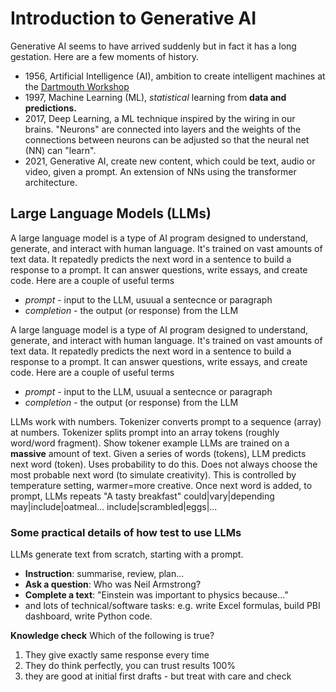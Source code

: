 # Introduction to Generative AI

Generative AI seems to have arrived suddenly but in fact it has a long gestation.  Here are a few moments of history.

* 1956, Artificial Intelligence (AI), ambition to create intelligent machines at the [Dartmouth Workshop](https://en.wikipedia.org/wiki/Dartmouth_workshop)
* 1997, Machine Learning (ML), _statistical_ learning from **data and predictions.**
* 2017, Deep Learning, a ML technique inspired by the wiring in our brains.  "Neurons" are connected into layers and the weights of the connections between neurons can be adjusted so that the neural net (NN) can "learn".
* 2021, Generative AI, create new content, which could be text, audio or video, given a prompt.  An extension of NNs using the transformer architecture.

## Large Language Models (LLMs)

A large language model is a type of AI program designed to understand, generate, and interact with human language. It's trained on vast amounts of text data.  It repatedly predicts the next word in a sentence to build a response to a prompt.  It can answer questions, write essays, and create code. 
Here are a couple of useful terms
* *prompt*  - input to the LLM, usuual a sentecnce or paragraph
* *completion* - the output (or response) from the LLM  

A large language model is a type of AI program designed to understand, generate, and interact with human language. It's trained on vast amounts of text data.  It repatedly predicts the next word in a sentence to build a response to a prompt.  It can answer questions, write essays, and create code. 
Here are a couple of useful terms
* *prompt*  - input to the LLM, usuual a sentecnce or paragraph
* *completion* - the output (or response) from the LLM  

LLMs work with numbers. Tokenizer converts prompt to a sequence (array) at numbers. Tokenizer splits prompt into an array tokens (roughly word/word fragment).
Show tokener example
LLMs are trained on a **massive** amount of text.
Given a series of words (tokens), LLM predicts next word (token).
Uses probability to do this.
Does not always choose the most probable next word (to simulate creativity). This is controlled by temperature setting, warmer=more creative. 
Once next word is added, to prompt, LLMs repeats
"A tasty breakfast"
could|vary|depending
may|include|oatmeal...
include|scrambled|eggs|...

### **Some practical details of how test to use LLMs**
LLMs generate text from scratch, starting with a prompt. 
- **Instruction**: summarise, review, plan...
- **Ask a question**: Who was Neil Armstrong?
- **Complete a text**: "Einstein was important to physics because..."
- and lots of technical/software tasks: e.g. write Excel formulas, build PBI dashboard, write Python code.

**Knowledge check**
Which of the following is true?
1. They give exactly same response every time
2. They do think perfectly, you can trust results 100%
3. they are good at initial first drafts - but treat with care and check
 
